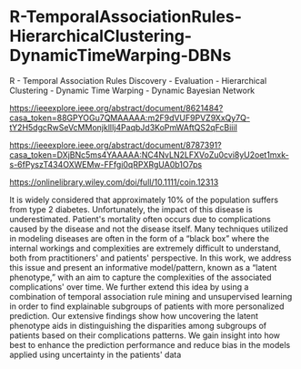 # R-TemporalAssociationRules-HierarchicalClustering-DynamicTimeWarping-DBNs

R - Temporal Association Rules Discovery - Evaluation - Hierarchical Clustering - Dynamic Time Warping - Dynamic Bayesian Network

https://ieeexplore.ieee.org/abstract/document/8621484?casa_token=88GPYOGu7QMAAAAA:m2F9dVUF9PVZ9XxQy7Q-tY2H5dgcRwSeVcMMonjkllIj4PaqbJd3KoPmWAftQS2qFcBiiiI

https://ieeexplore.ieee.org/abstract/document/8787391?casa_token=DXjBNc5ms4YAAAAA:NC4NvLN2LFXVoZu0cvi8yU2oet1mxk-s-6fPyszT434OXWEMw-FFfgi0qRPXRgUA0b1O7ps

https://onlinelibrary.wiley.com/doi/full/10.1111/coin.12313

It is widely considered that approximately 10% of the population suffers from type 2 diabetes. Unfortunately, the impact of this disease is underestimated. Patient's mortality often occurs due to complications caused by the disease and not the disease itself. Many techniques utilized in modeling diseases are often in the form of a “black box” where the internal workings and complexities are extremely difficult to understand, both from practitioners' and patients' perspective. In this work, we address this issue and present an informative model/pattern, known as a “latent phenotype,” with an aim to capture the complexities of the associated complications' over time. We further extend this idea by using a combination of temporal association rule mining and unsupervised learning in order to find explainable subgroups of patients with more personalized prediction. Our extensive findings show how uncovering the latent phenotype aids in distinguishing the disparities among subgroups of patients based on their complications patterns. We gain insight into how best to enhance the prediction performance and reduce bias in the models applied using uncertainty in the patients' data
